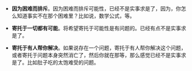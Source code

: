 - **因为困难而排斥**。因为困难而排斥可能性，已经不是实事求是了，因为，你怎么知道事实不在那个困难里？比如说，数学公式，等。


- **寄托于一切都有可能**。将希望寄托于可能性是有问题的。已经有点不是实事求是了。
- **寄托于有人帮你解决**。如果说存在一个问题，寄托于有人帮你解决这个问题，或者寄托于问题本身突然消亡了，然后你就在那等，那么感觉已经不是实事求是了。比如肚子吃的太饱难受的问题。
